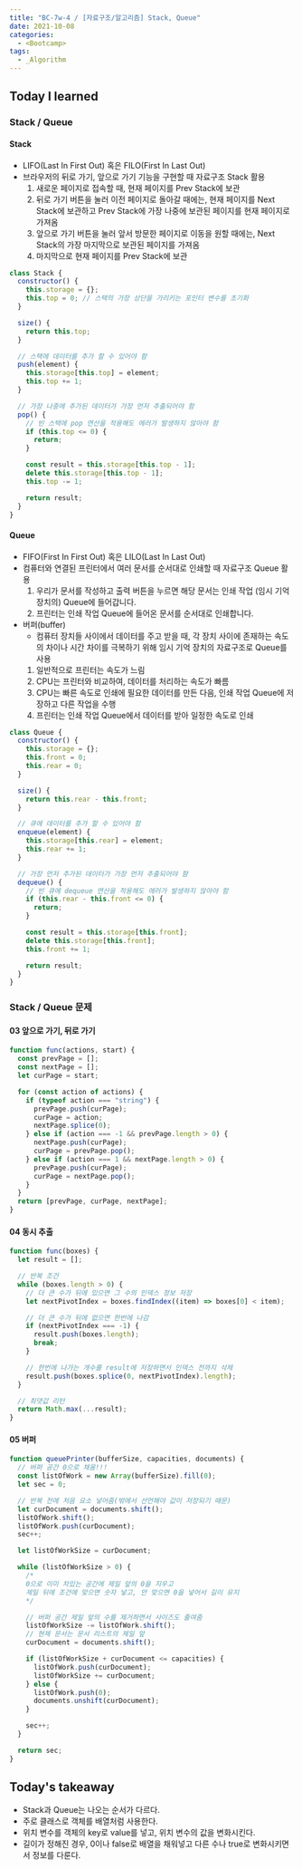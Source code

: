 ```yaml
---
title: "BC-7w-4 / [자료구조/알고리즘] Stack, Queue"
date: 2021-10-08
categories:
  - <Bootcamp>
tags:
  - _Algorithm
---
```


## Today I learned

<!-- ## Algorithm Test 03 부분집합 ☆☆

```js
const func = function (base, sample) {
  base.sort((a, b) => a - b);
  sample.sort((a, b) => a - b);

  let count = 0;
  let lastIndex = 0;

  for (item of sample) {
    // 초기값을 변화시켜서 중복을 피함
    for (let i = lastIndex; i < base.length; i++) {
      // sample의 요소와 base의 요소가 일치할 때,
      if (item === base[i]) {
        count++;
        // 이 인덱스 이전꺼는 비교할 필요 없음
        lastIndex = i;
        break;
      }
    }
  }

  // sample의 모든 요소가 일치하는 수를 찾으면 부분집합
  return count === sample.length;
};
``` -->

### Stack / Queue

#### Stack

- LIFO(Last In First Out) 혹은 FILO(First In Last Out)
- 브라우저의 뒤로 가기, 앞으로 가기 기능을 구현할 때 자료구조 Stack 활용
  1. 새로운 페이지로 접속할 때, 현재 페이지를 Prev Stack에 보관
  2. 뒤로 가기 버튼을 눌러 이전 페이지로 돌아갈 때에는, 현재 페이지를 Next Stack에 보관하고 Prev Stack에 가장 나중에 보관된 페이지를 현재 페이지로 가져옴
  3. 앞으로 가기 버튼을 눌러 앞서 방문한 페이지로 이동을 원할 때에는, Next Stack의 가장 마지막으로 보관된 페이지를 가져옴
  4. 마지막으로 현재 페이지를 Prev Stack에 보관

```js
class Stack {
  constructor() {
    this.storage = {};
    this.top = 0; // 스택의 가장 상단을 가리키는 포인터 변수를 초기화
  }

  size() {
    return this.top;
  }

  // 스택에 데이터를 추가 할 수 있어야 함
  push(element) {
    this.storage[this.top] = element;
    this.top += 1;
  }

  // 가장 나중에 추가된 데이터가 가장 먼저 추출되어야 함
  pop() {
    // 빈 스택에 pop 연산을 적용해도 에러가 발생하지 않아야 함
    if (this.top <= 0) {
      return;
    }

    const result = this.storage[this.top - 1];
    delete this.storage[this.top - 1];
    this.top -= 1;

    return result;
  }
}
```

#### Queue

- FIFO(First In First Out) 혹은 LILO(Last In Last Out)
- 컴퓨터와 연결된 프린터에서 여러 문서를 순서대로 인쇄할 때 자료구조 Queue 활용
  1. 우리가 문서를 작성하고 출력 버튼을 누르면 해당 문서는 인쇄 작업 (임시 기억 장치의) Queue에 들어갑니다.
  2. 프린터는 인쇄 작업 Queue에 들어온 문서를 순서대로 인쇄합니다.
- 버퍼(buffer)
  - 컴퓨터 장치들 사이에서 데이터를 주고 받을 때, 각 장치 사이에 존재하는 속도의 차이나 시간 차이를 극복하기 위해 임시 기억 장치의 자료구조로 Queue를 사용
  1. 일반적으로 프린터는 속도가 느림
  2. CPU는 프린터와 비교하여, 데이터를 처리하는 속도가 빠름
  3. CPU는 빠른 속도로 인쇄에 필요한 데이터를 만든 다음, 인쇄 작업 Queue에 저장하고 다른 작업을 수행
  4. 프린터는 인쇄 작업 Queue에서 데이터를 받아 일정한 속도로 인쇄

```js
class Queue {
  constructor() {
    this.storage = {};
    this.front = 0;
    this.rear = 0;
  }

  size() {
    return this.rear - this.front;
  }

  // 큐에 데이터를 추가 할 수 있어야 함
  enqueue(element) {
    this.storage[this.rear] = element;
    this.rear += 1;
  }

  // 가장 먼저 추가된 데이터가 가장 먼저 추출되어야 함
  dequeue() {
    // 빈 큐에 dequeue 연산을 적용해도 에러가 발생하지 않아야 함
    if (this.rear - this.front <= 0) {
      return;
    }

    const result = this.storage[this.front];
    delete this.storage[this.front];
    this.front += 1;

    return result;
  }
}
```

### Stack / Queue 문제

#### 03 앞으로 가기, 뒤로 가기

```js
function func(actions, start) {
  const prevPage = [];
  const nextPage = [];
  let curPage = start;

  for (const action of actions) {
    if (typeof action === "string") {
      prevPage.push(curPage);
      curPage = action;
      nextPage.splice(0);
    } else if (action === -1 && prevPage.length > 0) {
      nextPage.push(curPage);
      curPage = prevPage.pop();
    } else if (action === 1 && nextPage.length > 0) {
      prevPage.push(curPage);
      curPage = nextPage.pop();
    }
  }
  return [prevPage, curPage, nextPage];
}
```

#### 04 동시 추출

```js
function func(boxes) {
  let result = [];

  // 반복 조건
  while (boxes.length > 0) {
    // 더 큰 수가 뒤에 있으면 그 수의 인덱스 정보 저장
    let nextPivotIndex = boxes.findIndex((item) => boxes[0] < item);

    // 더 큰 수가 뒤에 없으면 한번에 나감
    if (nextPivotIndex === -1) {
      result.push(boxes.length);
      break;
    }

    // 한번에 나가는 개수를 result에 저장하면서 인덱스 전까지 삭제
    result.push(boxes.splice(0, nextPivotIndex).length);
  }

  // 최댓값 리턴
  return Math.max(...result);
}
```

#### 05 버퍼

```js
function queuePrinter(bufferSize, capacities, documents) {
  // 버퍼 공간 0으로 채움!!!
  const listOfWork = new Array(bufferSize).fill(0);
  let sec = 0;

  // 반복 전에 처음 요소 넣어줌(밖에서 선언해야 값이 저장되기 때문)
  let curDocument = documents.shift();
  listOfWork.shift();
  listOfWork.push(curDocument);
  sec++;

  let listOfWorkSize = curDocument;

  while (listOfWorkSize > 0) {
    /* 
    0으로 이미 차있는 공간에 제일 앞의 0을 지우고
    제일 뒤에 조건에 맞으면 숫자 넣고, 안 맞으면 0을 넣어서 길이 유지
    */

    // 버퍼 공간 제일 앞의 수를 제거하면서 사이즈도 줄여줌
    listOfWorkSize -= listOfWork.shift();
    // 현제 문서는 문서 리스트의 제일 앞
    curDocument = documents.shift();

    if (listOfWorkSize + curDocument <= capacities) {
      listOfWork.push(curDocument);
      listOfWorkSize += curDocument;
    } else {
      listOfWork.push(0);
      documents.unshift(curDocument);
    }

    sec++;
  }

  return sec;
}
```

## Today's takeaway

- Stack과 Queue는 나오는 순서가 다르다.
- 주로 클래스로 객체를 배열처럼 사용한다.
- 위치 변수를 객체의 key로 value를 넣고, 위치 변수의 값을 변화시킨다.
- 길이가 정해진 경우, 0이나 false로 배열을 채워넣고 다른 수나 true로 변화시키면서 정보를 다룬다.
